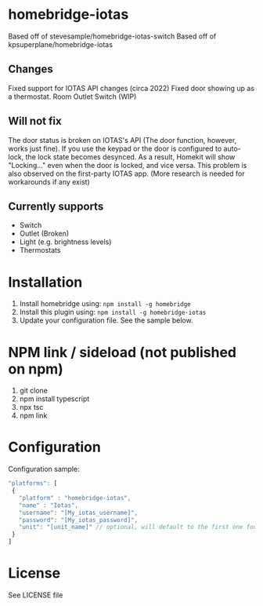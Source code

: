 # homebridge-iotas
Based off of stevesample/homebridge-iotas-switch
Based off of kpsuperplane/homebridge-iotas

## Changes
Fixed support for IOTAS API changes (circa 2022)
Fixed door showing up as a thermostat.
Room Outlet Switch (WIP)

## Will not fix
The door status is broken on IOTAS's API (The door function, however, works just fine).
If you use the keypad or the door is configured to auto-lock, the lock state becomes desynced. 
As a result, Homekit will show "Locking..." even when the door is locked, and vice versa.
This problem is also observed on the first-party IOTAS app. (More research is needed for workarounds if any exist)

## Currently supports
- Switch
- Outlet (Broken)
- Light (e.g. brightness levels)
- Thermostats

# Installation
1. Install homebridge using: `npm install -g homebridge`
2. Install this plugin using: `npm install -g homebridge-iotas`
3. Update your configuration file. See the sample below.

# NPM link / sideload (not published on npm)
1. git clone
2. npm install typescript
3. npx tsc
4. npm link


# Configuration
Configuration sample:

 ```javascript
"platforms": [
  {
    "platform" : "homebridge-iotas",
    "name" : "Iotas",
    "username": "[My_iotas_username]",
    "password": "[My_iotas_password]",
    "unit": "[unit_name]" // optional, will default to the first one found
  }
]
```

# License
See LICENSE file
